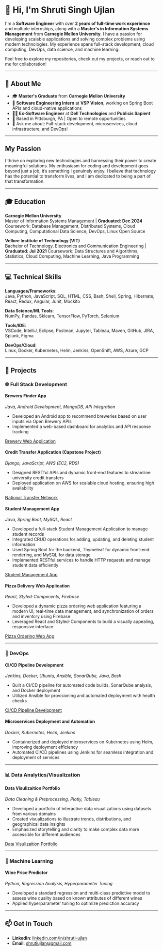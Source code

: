 # 👋 Hi, I'm Shruti Singh Ujlan

I'm a **Software Engineer** with over **2 years of full-time work experience** and multiple internships, along with a **Master's in Information Systems Management** from **Carnegie Mellon University**. I have a passion for developing scalable applications and solving complex problems using modern technologies. My experience spans full-stack development, cloud computing, DevOps, data science, and machine learning.

Feel free to explore my repositories, check out my projects, or reach out to me for collaboration!

---

## 🌟 About Me

- 🎓 **Master's Graduate** from **Carnegie Mellon University**  
- 🌱 **Software Engineering Intern** at **VSP Vision**, working on Spring Boot APIs and cloud-native applications  
- 👩‍💻 **Ex-Software Engineer** at **Dell Technologies** and **Publicis Sapient**  
- 📍 Based in Pittsburgh, PA | Open to remote opportunities  
- 💬 Ask me about: Full-stack development, microservices, cloud infrastructure, and DevOps!  

---

## My Passion

I thrive on exploring new technologies and harnessing their power to create meaningful solutions. My enthusiasm for coding and development goes beyond just a job, it’s something I genuinely enjoy. I believe that technology has the potential to transform lives, and I am dedicated to being a part of that transformation.

---

## 🎓 Education

**Carnegie Mellon University**  
Master of Information Systems Management | **Graduated: Dec 2024** 
Coursework: Database Management, Distributed Systems, Cloud Computing, Computational Data Science, DevOps, Linux Open Source  

**Vellore Institute of Technology (VIT)**  
Bachelor of Technology, Electronics and Communication Engineering |  **Graduated: Jul 2021** 
Coursework: Data Structures and Algorithms, Statistics, Cloud Computing, Machine Learning, Java Programming  

---

## 💻 Technical Skills

**Languages/Frameworks**:  
Java, Python, JavaScript, SQL, HTML, CSS, Bash, Shell, Spring, Hibernate, React, Redux, Angular, Junit, Mockito  

**Data Science/ML Tools**:  
NumPy, Pandas, Sklearn, TensorFlow, PyTorch, Selenium  

**Tools/IDE**:  
VSCode, IntelliJ, Eclipse, Postman, Jupyter, Tableau, Maven, GitHub, JIRA, Splunk, Figma  

**DevOps/Cloud**:  
Linux, Docker, Kubernetes, Helm, Jenkins, OpenShift, AWS, Azure, GCP  

---

## 🔧 Projects

### 🌐 Full Stack Development

#### Brewery Finder App  
*Java, Android Development, MongoDB, API Integration*
- Developed an Android app to recommend breweries based on user inputs via Open Brewery APIs  
- Implemented a web-based dashboard for analytics and API response tracking  

[Brewery Web Application](https://github.com/shrutiujlan/BreweryWebServiceP4)


#### Credit Transfer Application (Capstone Project)  
*Django, JavaScript, AWS (EC2, RDS)*  
- Designed RESTful APIs and dynamic front-end features to streamline university credit transfers  
- Deployed application on AWS for scalable cloud hosting, ensuring high availability

[National Transfer Network ](https://github.com/qnzzzz/national_transfer_network_f24)


#### Student Management App
*Java, Spring Boot, MySQL, React*  
- Developed a full-stack Student Management Application to manage student records  
- Integrated CRUD operations for adding, updating, and deleting student information  
- Used Spring Boot for the backend, Thymeleaf for dynamic front-end rendering, and MySQL for data storage  
- Implemented RESTful services to handle HTTP requests and manage student data efficiently  

[Student Management App](https://github.com/shrutiujlan/StudentManagementApp/tree/main)  

#### Pizza Delivery Web Application 
*React, Styled-Components, Firebase*
- Developed a dynamic pizza ordering web application featuring a modern UI, real-time data management, and synchronization of
orders and inventory using Firebase
- Leveraged React and Styled-Components to build a visually appealing, responsive interface

[Pizza Ordering Web App ](https://github.com/shrutiujlan/pizzaware)

---

### 🚀 DevOps

#### CI/CD Pipeline Development  
*Jenkins, Docker, Ubuntu, Ansible, SonarQube, Java, Bash* 
- Built a CI/CD pipeline for automated code builds, SonarQube analysis, and Docker deployment  
- Utilized Ansible for provisioning and automated deployment with health checks  

[CI/CD Pipeline Development ](https://github.com/shrutiujlan/spring-petclinic)

#### Microservices Deployment and Automation  
*Docker, Kubernetes, Helm, Jenkins*  
- Containerized and deployed microservices on Kubernetes using Helm, improving deployment efficiency   
- Automated CI/CD pipelines using Jenkins for seamless integration and deployment of services  

---

### 📊 Data Analytics/Visualization

#### Data Visulizaition Portfolio
*Data Cleaning & Preprocessing, Plotly, Tableau*
- Developed a portfolio of interactive data visualizations using datasets from various domains
- Created visualizations to illustrate trends, distributions, and geographical data insights
- Emphasized storytelling and clarity to make complex data more accessible for different audiences
  
[Data Visulizaition Portfolio](https://github.com/shrutiujlan/Data-Visualization-Portfolio)

---

### 🤖 Machine Learning

#### Wine Price Predictor  
*Python, Regression Analysis, Hyperparameter Tuning* 
- Developed a standard regression and multi-class predictive model to assess wine quality based on known attributes of different wines  
- Applied hyperparameter tuning to optimize prediction accuracy  

---



## 📫 Get in Touch

- **LinkedIn**: [linkedin.com/in/shruti-ujlan](https://www.linkedin.com/in/shruti-ujlan)  
- **Email**: shrutiujlan@gmail.com  
